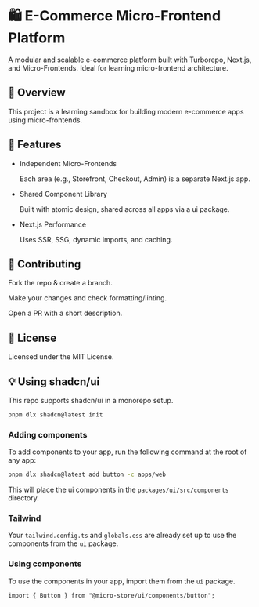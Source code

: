 # 🛍️ E-Commerce Micro-Frontend Platform

A modular and scalable e-commerce platform built with Turborepo, Next.js, and Micro-Frontends. Ideal for learning micro-frontend architecture.

## 🧭 Overview

This project is a learning sandbox for building modern e-commerce apps using micro-frontends.

## 🔧 Features

- Independent Micro-Frontends

  Each area (e.g., Storefront, Checkout, Admin) is a separate Next.js app.

- Shared Component Library

  Built with atomic design, shared across all apps via a ui package.

- Next.js Performance

  Uses SSR, SSG, dynamic imports, and caching.

## 🤝 Contributing

Fork the repo & create a branch.

Make your changes and check formatting/linting.

Open a PR with a short description.

## 📄 License

Licensed under the MIT License.

## 💡 Using shadcn/ui

This repo supports shadcn/ui in a monorepo setup.

```bash
pnpm dlx shadcn@latest init
```

### Adding components

To add components to your app, run the following command at the root of any app:

```bash
pnpm dlx shadcn@latest add button -c apps/web
```

This will place the ui components in the `packages/ui/src/components` directory.

### Tailwind

Your `tailwind.config.ts` and `globals.css` are already set up to use the components from the `ui` package.

### Using components

To use the components in your app, import them from the `ui` package.

```tsx
import { Button } from "@micro-store/ui/components/button";
```
